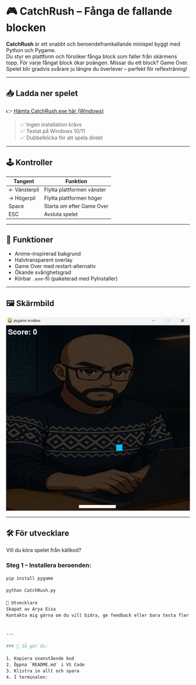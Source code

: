 # 🎮 CatchRush – Fånga de fallande blocken

**CatchRush** är ett snabbt och beroendeframkallande minispel byggt med Python och Pygame.  
Du styr en plattform och försöker fånga block som faller från skärmens topp. För varje fångat block ökar poängen. Missar du ett block? Game Over.  
Spelet blir gradvis svårare ju längre du överlever – perfekt för reflexträning!

---

## 📥 Ladda ner spelet

👉 [Hämta CatchRush.exe här (Windows)](https://github.com/AryaEisa/pygame/releases/tag/v1.0)

> ✅ Ingen installation krävs  
> ✅ Testat på Windows 10/11  
> ✅ Dubbelklicka för att spela direkt

---

## 🕹️ Kontroller

| Tangent      | Funktion               |
|--------------|------------------------|
| ← Vänsterpil | Flytta plattformen vänster |
| → Högerpil   | Flytta plattformen höger  |
| Space        | Starta om efter Game Over |
| ESC          | Avsluta spelet         |

---

## 🧠 Funktioner

- Anime-inspirerad bakgrund
- Halvtransparent overlay
- Game Over med restart-alternativ
- Ökande svårighetsgrad
- Körbar `.exe`-fil (paketerad med PyInstaller)

---

## 🖼️ Skärmbild

![screenshot](screenshot.png)

---

## 🛠️ För utvecklare

Vill du köra spelet från källkod?

### Steg 1 – Installera beroenden:

```bash
pip install pygame

python CatchRush.py

👤 Utvecklare
Skapat av Arya Eisa
Kontakta mig gärna om du vill bidra, ge feedback eller bara testa fler projekt.


---

### 🔄 Så gör du:

1. Kopiera ovanstående kod
2. Öppna `README.md` i VS Code
3. Klistra in allt och spara
4. I terminalen:


